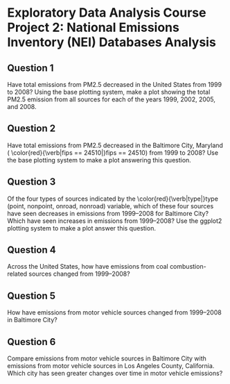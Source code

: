 # Exploratory Data Analysis Course Project 2: National Emissions Inventory (NEI) Databases Analysis

## Question 1
Have total emissions from PM2.5 decreased in the United States from 1999 to 2008? Using the base plotting system, make a plot showing the total PM2.5 emission from all sources for each of the years 1999, 2002, 2005, and 2008.

## Question 2
Have total emissions from PM2.5 decreased in the  Baltimore City, Maryland ( \color{red}{\verb|fips == 24510|}fips == 24510) from 1999 to 2008? Use the base plotting system to make a plot answering this question.

## Question 3
Of the four types of sources indicated by the \color{red}{\verb|type|}type (point, nonpoint, onroad, nonroad) variable, which of these four sources have seen decreases in emissions from 1999–2008 for Baltimore City? Which have seen increases in emissions from 1999–2008? Use the ggplot2 plotting system to make a plot answer this question.

## Question 4
Across the United States, how have emissions from coal combustion-related sources changed from 1999–2008?

## Question 5
How have emissions from motor vehicle sources changed from 1999–2008 in Baltimore City?

## Question 6
Compare emissions from motor vehicle sources in Baltimore City with emissions from motor vehicle sources in Los Angeles County, California. Which city has seen greater changes over time in motor vehicle emissions?
